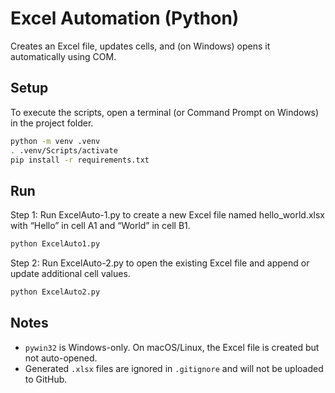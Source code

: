 # Excel Automation (Python)

Creates an Excel file, updates cells, and (on Windows) opens it automatically using COM.

## Setup
To execute the scripts, open a terminal (or Command Prompt on Windows) in the project folder.

```bash
python -m venv .venv
. .venv/Scripts/activate
pip install -r requirements.txt
```

## Run

Step 1: Run ExcelAuto-1.py to create a new Excel file named hello_world.xlsx with “Hello” in cell A1 and “World” in cell B1.
```bash
python ExcelAuto1.py
```

Step 2: Run ExcelAuto-2.py to open the existing Excel file and append or update additional cell values.
```bash
python ExcelAuto2.py
```

## Notes

* `pywin32` is Windows-only. On macOS/Linux, the Excel file is created but not auto-opened.
* Generated `.xlsx` files are ignored in `.gitignore` and will not be uploaded to GitHub.
